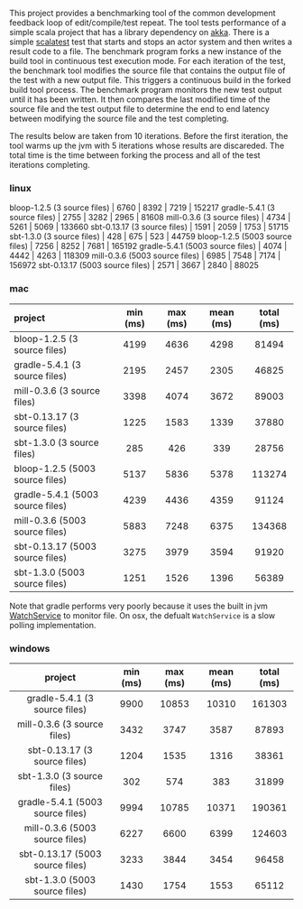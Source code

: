 This project provides a benchmarking tool of the common development
feedback loop of edit/compile/test repeat. The tool tests performance
of a simple scala project that has a library dependency on
[akka](https://akka.io). There is a simple [scalatest](http://www.scalatest.org)
test that starts and stops an actor system and then writes a result
code to a file. The benchmark program forks a new instance of the build
tool in continuous test execution mode. For each iteration of the test,
the benchmark tool modifies the source file that contains the output file
of the test with a new output file. This triggers a continuous build in the
forked build tool process. The benchmark program monitors the new test output
until it has been written. It then compares the last modified time of the source
file and the test output file to determine the end to end latency between
modifying the source file and the test completing.

The results below are taken from 10 iterations. Before the first iteration,
the tool warms up the jvm with 5 iterations whose results are discareded. The
total time is the time between forking the process and all of the test iterations
completing.

### linux
bloop-1.2.5 (3 source files) | 6760 | 8392 | 7219 | 152217
gradle-5.4.1 (3 source files) | 2755 | 3282 | 2965 | 81608
mill-0.3.6 (3 source files) | 4734 | 5261 | 5069 | 133660
sbt-0.13.17 (3 source files) | 1591 | 2059 | 1753 | 51715
sbt-1.3.0 (3 source files) | 428 | 675 | 523 | 44759
bloop-1.2.5 (5003 source files) | 7256 | 8252 | 7681 | 165192
gradle-5.4.1 (5003 source files) | 4074 | 4442 | 4263 | 118309
mill-0.3.6 (5003 source files) | 6985 | 7548 | 7174 | 156972
sbt-0.13.17 (5003 source files) | 2571 | 3667 | 2840 | 88025

### mac
project | min (ms) | max (ms) | mean (ms) | total (ms)
:------- | :------: | :------: | :------: | :------:
bloop-1.2.5 (3 source files) | 4199 | 4636 | 4298 | 81494
gradle-5.4.1 (3 source files) | 2195 | 2457 | 2305 | 46825
mill-0.3.6 (3 source files) | 3398 | 4074 | 3672 | 89003
sbt-0.13.17 (3 source files) | 1225 | 1583 | 1339 | 37880
sbt-1.3.0 (3 source files) | 285 | 426 | 339 | 28756
bloop-1.2.5 (5003 source files) | 5137 | 5836 | 5378 | 113274
gradle-5.4.1 (5003 source files) | 4239 | 4436 | 4359 | 91124
mill-0.3.6 (5003 source files) | 5883 | 7248 | 6375 | 134368
sbt-0.13.17 (5003 source files) | 3275 | 3979 | 3594 | 91920
sbt-1.3.0 (5003 source files) | 1251 | 1526 | 1396 | 56389

Note that gradle performs very poorly because it uses the built in jvm
[WatchService](https://docs.oracle.com/javase/8/docs/api/java/nio/file/WatchService.html)
to monitor file. On osx, the defualt `WatchService` is a slow polling implementation.


### windows
project | min (ms) | max (ms) | mean (ms) | total (ms)
:-------: | :------: | :------: | :------: | :------:
gradle-5.4.1 (3 source files) | 9900 | 10853 | 10310 | 161303
mill-0.3.6 (3 source files) | 3432 | 3747 | 3587 | 87893
sbt-0.13.17 (3 source files) | 1204 | 1535 | 1316 | 38361
sbt-1.3.0 (3 source files) | 302 | 574 | 383 | 31899
gradle-5.4.1 (5003 source files) | 9994 | 10785 | 10371 | 190361
mill-0.3.6 (5003 source files) | 6227 | 6600 | 6399 | 124603
sbt-0.13.17 (5003 source files) | 3233 | 3844 | 3454 | 96458
sbt-1.3.0 (5003 source files) | 1430 | 1754 | 1553 | 65112

